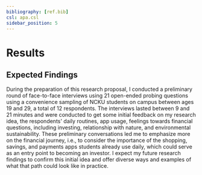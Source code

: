 ```yaml
---
bibliography: [ref.bib]
csl: apa.csl
sidebar_position: 5
---
```


# Results

## Expected Findings
During the preparation of this research proposal, I conducted a preliminary round of face-to-face interviews using 21 open-ended probing questions using a convenience sampling of NCKU students on campus between ages 19 and 29, a total of 12 respondents. The interviews lasted between 9 and 21 minutes and were conducted to get some initial feedback on my research idea, the respondents' daily routines, app usage, feelings towards financial questions, including investing, relationship with nature, and environmental sustainability. These preliminary conversations led me to emphasize more on the financial journey, i.e., to consider the importance of the shopping, savings, and payments apps students already use daily, which could serve as an entry point to becoming an investor. I expect my future research findings to confirm this initial idea and offer diverse ways and examples of what that path could look like in practice.

